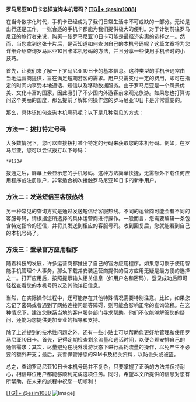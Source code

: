 **罗马尼亚10日卡怎样查询本机号码？[[TG💪+ @esim1088](https://t.me/s/esim1088)]**

在当今数字化时代，手机卡已经成为了我们日常生活中不可或缺的一部分。无论是出行还是工作，一张合适的手机卡都能为我们提供极大的便利。对于计划前往罗马尼亚的旅行者来说，购买一张罗马尼亚10日卡可能是最经济实惠的选择之一。然而，当您拿到这张卡片后，是否知道如何查询自己的本机号码呢？这篇文章将为您详细介绍查询罗马尼亚10日卡本机号码的方法，并且分享一些使用手机卡时的小技巧。

首先，让我们来了解一下罗马尼亚10日卡的基本信息。这种类型的手机卡通常由当地运营商提供，旨在满足短期游客的需求。用户只需支付一定的费用，即可在指定的时间内享受本地通话、短信以及移动数据服务。由于罗马尼亚是一个风景优美、文化丰富的国家，因此吸引了不少国内外游客前来观光旅游。如果您也打算访问这个美丽的国度，那么提前了解如何操作您的罗马尼亚10日卡是非常重要的。

那么，具体该如何查询本机号码呢？以下是几种常见的方式：

### 方法一：拨打特定号码

大多数情况下，您可以直接拨打某个特定的号码来获取您的本机号码。例如，在罗马尼亚，您可以尝试拨打以下号码：
```
*#123#
```
拨通之后，屏幕上会显示您的手机号码。这种方法简单快捷，无需额外下载任何应用程序或注册账户，非常适合初次接触罗马尼亚10日卡的新手用户。

### 方法二：发送短信至客服热线

另一种常见的查询方式是通过发送短信给客服热线。不同的运营商可能会有不同的客服号码，请根据您所选择的具体运营商进行操作。一般而言，您需要编辑一条包含特定指令的短信，并将其发送到相应的客服号码。收到回复后，您就能看到自己的本机号码了。

### 方法三：登录官方应用程序

随着科技的发展，许多运营商都推出了自己的官方应用程序。如果您习惯于使用智能手机管理个人事务，那么下载并安装运营商提供的官方应用无疑是最方便的选择之一。打开应用后，按照提示输入相关信息（如用户名和密码），登录成功后即可轻松查看您的本机号码以及其他详细信息。

当然，在实际操作过程中，还可能存在其他特殊情况需要特别注意。比如，如果您忘记了密码或者遇到了网络连接问题等障碍，则可能会影响正常的查询流程。在这种情况下，建议您联系当地的客户服务部门寻求帮助。他们不仅能够解答您的疑问，还能为您提供更加专业的指导和支持。

除了上述提到的技术性问题之外，还有一些小贴士可以帮助您更好地管理和使用罗马尼亚10日卡。首先，记得定期检查剩余流量和通话时间，以便合理安排自己的通信需求；其次，尽量避免在境外漫游状态下进行高耗流量的操作，以免产生不必要的额外开支；最后，妥善保管好您的SIM卡及相关资料，以防丢失或被盗。

总之，查询罗马尼亚10日卡本机号码并不复杂，只要掌握了正确的方法并保持耐心，相信每位用户都能够顺利完成这项任务。同时，希望本文所提供的信息对您有所帮助，在未来的旅程中祝您一切顺利！

[[TG💪+ @esim1088](https://t.me/s/esim1088) ![Image](https://i.postimg.cc/4NQfJmqS/Snipaste-2025-05-13-00-14-12.png)]